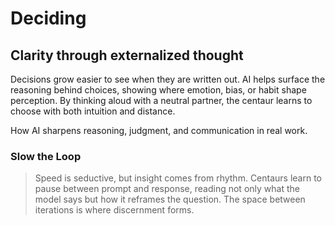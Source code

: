 # Deciding

## Clarity through externalized thought

Decisions grow easier to see when they are written out. AI helps surface the reasoning behind choices, showing where emotion, bias, or habit shape perception. By thinking aloud with a neutral partner, the centaur learns to choose with both intuition and distance.

How AI sharpens reasoning, judgment, and communication in real work.

### Slow the Loop

> Speed is seductive, but insight comes from rhythm. Centaurs learn to pause between prompt and response, reading not only what the model says but how it reframes the question. The space between iterations is where discernment forms.

